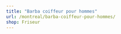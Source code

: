 ```yaml
---
title: "Barba coiffeur pour hommes"
url: /montreal/barba-coiffeur-pour-hommes/
shop: Friseur
---
```

